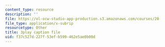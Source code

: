 ```yaml
---
content_type: resource
description: ''
file: https://ol-ocw-studio-app-production.s3.amazonaws.com/courses/20-219-becoming-the-next-bill-nye-writing-and-hosting-the-educational-show-january-iap-2015/f37c527d227f53efb599462e5ae0b00d_7LTzsMNPuuk.vtt
file_type: application/x-subrip
resourcetype: Other
title: 3play caption file
uid: f37c527d-227f-53ef-b599-462e5ae0b00d
---
```


